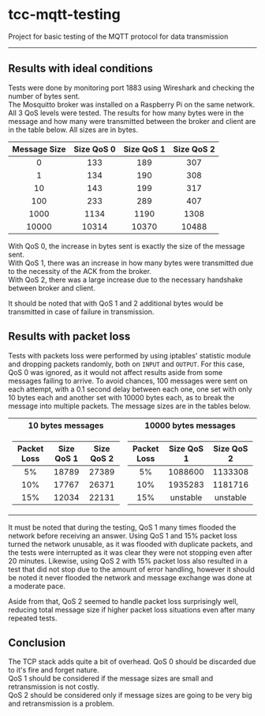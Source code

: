 # tcc-mqtt-testing
Project for basic testing of the MQTT protocol for data transmission

---

## Results with ideal conditions

Tests were done by monitoring port 1883 using Wireshark and checking the number of bytes sent.  
The Mosquitto broker was installed on a Raspberry Pi on the same network.  
All 3 QoS levels were tested. The results for how many bytes were in the message and how many were transmitted between
the broker and client are in the table below. All sizes are in bytes.

| Message Size | Size QoS 0 | Size QoS 1 | Size QoS 2 |
|:---:|:---:|:---:|:---:|
| 0     | 133   | 189   | 307   |
| 1     | 134   | 190   | 308   |
| 10    | 143   | 199   | 317   |
| 100   | 233   | 289   | 407   |
| 1000  | 1134  | 1190  | 1308  |
| 10000 | 10314 | 10370 | 10488 |

With QoS 0, the increase in bytes sent is exactly the size of the message sent.  
With QoS 1, there was an increase in how many bytes were transmitted due to the necessity of the ACK from the broker.  
With QoS 2, there was a large increase due to the necessary handshake between broker and client.

It should be noted that with QoS 1 and 2 additional bytes would be transmitted in case of failure in transmission.

## Results with packet loss

Tests with packets loss were performed by using iptables' statistic module and dropping packets randomly, both on
`INPUT` and `OUTPUT`. For this case, QoS 0 was ignored, as it would not affect results aside from some messages
failing to arrive. To avoid chances, 100 messages were sent on each attempt, with a 0.1 second delay between each one, 
one set with only 10 bytes each and another set with 10000 bytes each, as to break the message into multiple packets. 
The message sizes are in the tables below.

<table>
<tr><th>10 bytes messages</th><th>10000 bytes messages</th></tr>
<tr><td>

|Packet Loss| Size QoS 1 | Size QoS 2|
|:---:|:---:|:---:|
| 5%  | 18789 | 27389 |
| 10% | 17767 | 26371 |
| 15% | 12034 | 22131 |

</td><td>

|Packet Loss| Size QoS 1 | Size QoS 2|
|:---:|:---:|:---:|
| 5%  | 1088600 | 1133308 |
| 10% | 1935283 | 1181716 |
| 15% | unstable| unstable|

</td></tr> </table>

It must be noted that during the testing, QoS 1 many times flooded the network before receiving an answer. Using
QoS 1 and 15% packet loss turned the network unusable, as it was flooded with duplicate packets, and the tests were
interrupted as it was clear they were not stopping even after 20 minutes. Likewise, using QoS 2 with 15% packet loss
also resulted in a test that did not stop due to the amount of error handling, however it should be noted it never 
flooded the network and message exchange was done at a moderate pace.

Aside from that, QoS 2 seemed to handle packet loss surprisingly well, reducing total message size if higher packet loss
situations even after many repeated tests.

## Conclusion

The TCP stack adds quite a bit of overhead. QoS 0 should be discarded due to it's fire and forget nature.  
QoS 1 should be considered if the message sizes are small and retransmission is not costly.  
QoS 2 should be considered only if message sizes are going to be very big and retransmission is a problem.

